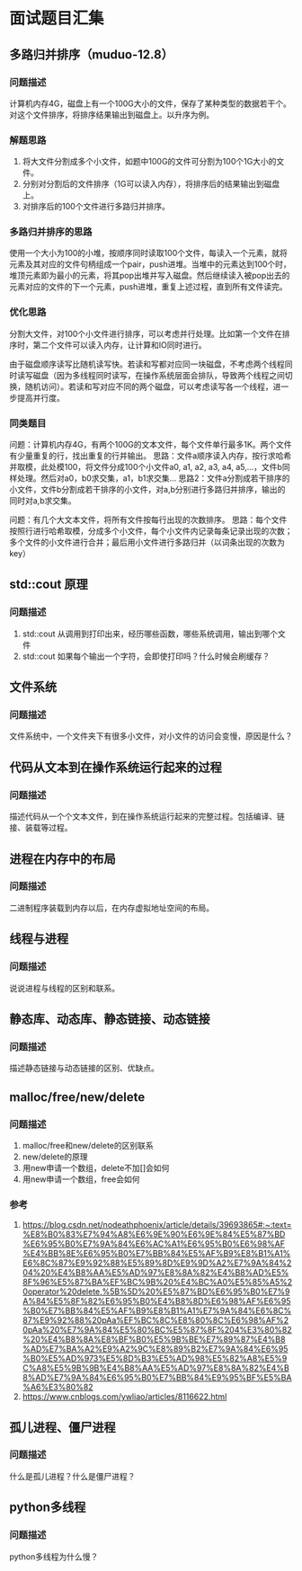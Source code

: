 # 面试题目汇集

## 多路归并排序（muduo-12.8）

### 问题描述

计算机内存4G，磁盘上有一个100G大小的文件，保存了某种类型的数据若干个。对这个文件排序，将排序结果输出到磁盘上。以升序为例。

### 解题思路

1. 将大文件分割成多个小文件，如题中100G的文件可分割为100个1G大小的文件。
2. 分别对分割后的文件排序（1G可以读入内存），将排序后的结果输出到磁盘上。
3. 对排序后的100个文件进行多路归并排序。

### 多路归并排序的思路

使用一个大小为100的小堆，按顺序同时读取100个文件，每读入一个元素，就将元素及其对应的文件句柄组成一个pair，push进堆。当堆中的元素达到100个时，堆顶元素即为最小的元素，将其pop出堆并写入磁盘。然后继续读入被pop出去的元素对应的文件的下一个元素，push进堆，重复上述过程，直到所有文件读完。

### 优化思路

分割大文件，对100个小文件进行排序，可以考虑并行处理。比如第一个文件在排序时，第二个文件可以读入内存，让计算和IO同时进行。

由于磁盘顺序读写比随机读写快。若读和写都对应同一块磁盘，不考虑两个线程同时读写磁盘（因为多线程同时读写，在操作系统层面会排队，导致两个线程之间切换，随机访问）。若读和写对应不同的两个磁盘，可以考虑读写各一个线程，进一步提高并行度。

### 同类题目

问题：计算机内存4G，有两个100G的文本文件，每个文件单行最多1K。两个文件有少量重复的行，找出重复的行并输出。
思路：文件a顺序读入内存，按行求哈希并取模，此处模100，将文件分成100个小文件a0, a1, a2, a3, a4, a5,...，文件b同样处理。然后对a0，b0求交集，a1，b1求交集...
思路2：文件a分割成若干排序的小文件，文件b分割成若干排序的小文件，对a,b分别进行多路归并排序，输出的同时对a,b求交集。

问题：有几个大文本文件，将所有文件按每行出现的次数排序。
思路：每个文件按照行进行哈希取模，分成多个小文件，每个小文件内记录每条记录出现的次数；多个文件的小文件进行合并；最后用小文件进行多路归并（以词条出现的次数为key）

## std::cout 原理

### 问题描述

1. std::cout 从调用到打印出来，经历哪些函数，哪些系统调用，输出到哪个文件
2. std::cout 如果每个输出一个字符，会即使打印吗？什么时候会刷缓存？

## 文件系统

### 问题描述

文件系统中，一个文件夹下有很多小文件，对小文件的访问会变慢，原因是什么？

## 代码从文本到在操作系统运行起来的过程

### 问题描述

描述代码从一个个文本文件，到在操作系统运行起来的完整过程。包括编译、链接、装载等过程。

## 进程在内存中的布局

### 问题描述

二进制程序装载到内存以后，在内存虚拟地址空间的布局。

## 线程与进程

### 问题描述

说说进程与线程的区别和联系。

## 静态库、动态库、静态链接、动态链接

### 问题描述

描述静态链接与动态链接的区别、优缺点。

## malloc/free/new/delete

### 问题描述

1. malloc/free和new/delete的区别联系
2. new/delete的原理
3. 用new申请一个数组，delete不加[]会如何
4. 用new申请一个数组，free会如何

### 参考
1. https://blog.csdn.net/nodeathphoenix/article/details/39693865#:~:text=%E8%B0%83%E7%94%A8%E6%9E%90%E6%9E%84%E5%87%BD%E6%95%B0%E7%9A%84%E6%AC%A1%E6%95%B0%E6%98%AF%E4%BB%8E%E6%95%B0%E7%BB%84%E5%AF%B9%E8%B1%A1%E6%8C%87%E9%92%88%E5%89%8D%E9%9D%A2%E7%9A%84%204%20%E4%B8%AA%E5%AD%97%E8%8A%82%E4%B8%AD%E5%8F%96%E5%87%BA%EF%BC%9B%20%E4%BC%A0%E5%85%A5%20operator%20delete,%5B%5D%20%E5%87%BD%E6%95%B0%E7%9A%84%E5%8F%82%E6%95%B0%E4%B8%8D%E6%98%AF%E6%95%B0%E7%BB%84%E5%AF%B9%E8%B1%A1%E7%9A%84%E6%8C%87%E9%92%88%20pAa%EF%BC%8C%E8%80%8C%E6%98%AF%20pAa%20%E7%9A%84%E5%80%BC%E5%87%8F%204%E3%80%82%20%E4%B8%8A%E8%BF%B0%E5%9B%BE%E7%89%87%E4%B8%AD%E7%BA%A2%E9%A2%9C%E8%89%B2%E7%9A%84%E6%95%B0%E5%AD%973%E5%8D%B3%E5%AD%98%E5%82%A8%E5%9C%A8%E5%9B%9B%E4%B8%AA%E5%AD%97%E8%8A%82%E4%B8%AD%E7%9A%84%E6%95%B0%E7%BB%84%E9%95%BF%E5%BA%A6%E3%80%82
2. https://www.cnblogs.com/ywliao/articles/8116622.html

## 孤儿进程、僵尸进程

### 问题描述

什么是孤儿进程？什么是僵尸进程？

## python多线程

### 问题描述

python多线程为什么慢？
